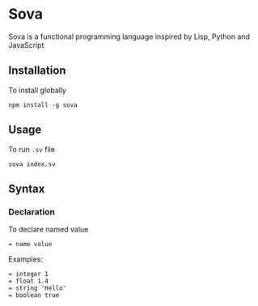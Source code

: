 # Sova

Sova is a functional programming language inspired by Lisp, Python and JavaScript

## Installation

To install globally

```
npm install -g sova
```

## Usage

To run `.sv` file

```
sova index.sv
```

## Syntax

### Declaration

To declare named value

```
= name value
```

Examples:

```
= integer 1
= float 1.4
= string 'Hello'
= boolean true
```

